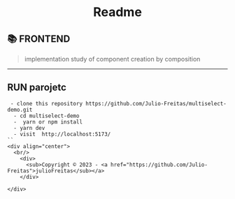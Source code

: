 <h1 align="center">Readme</h1>

## 📚 FRONTEND

> implementation study of component creation by composition


---
## RUN parojetc
````
 - clone this repository https://github.com/Julio-Freitas/multiselect-demo.git
  - cd multiselect-demo
  -  yarn or npm install
  - yarn dev
  - visit  http://localhost:5173/
``
<div align="center">
  <br/>
    <div>
      <sub>Copyright © 2023 - <a href="https://github.com/Julio-Freitas">julioFreitas</sub></a>
    </div>

</div>
